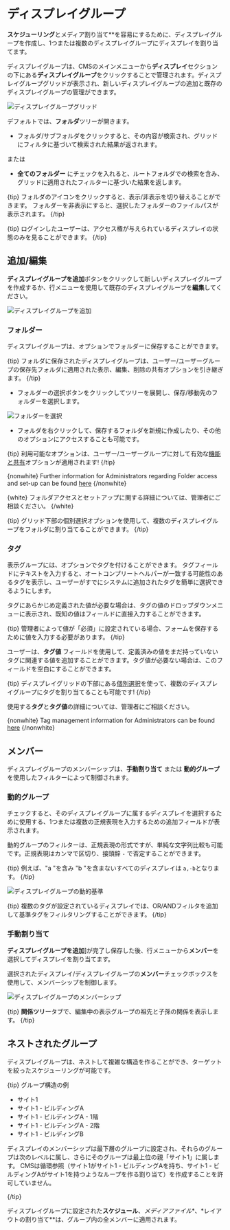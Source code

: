 <!--toc=displays-->

# ディスプレイグループ

**スケジューリング**とメディア割り当て**を容易にするために、ディスプレイグループを作成し、1つまたは複数のディスプレイグループにディスプレイを割り当てます。

ディスプレイグループは、CMSのメインメニューから**ディスプレイ**セクションの下にある**ディスプレイグループ**をクリックすることで管理されます。ディスプレイグループグリッドが表示され、新しいディスプレイグループの追加と既存のディスプレイグループの管理ができます。

![ディスプレイグループグリッド](img/v3_displays_groups_grid.png)

デフォルトでは、**フォルダ**ツリーが開きます。

- フォルダ/サブフォルダをクリックすると、その内容が検索され、グリッドにフィルタに基づいて検索された結果が返されます。

または

- **全てのフォルダー** にチェックを入れると、ルートフォルダでの検索を含み、グリッドに適用されたフィルターに基づいた結果を返します。

{tip}
フォルダのアイコンをクリックすると、表示/非表示を切り替えることができます。 フォルダーを非表示にすると、選択したフォルダーのファイルパスが表示されます。
{/tip}

{tip}
ログインしたユーザーは、アクセス権が与えられているディスプレイの状態のみを見ることができます。
{/tip}

## 追加/編集 

**ディスプレイグループを追加**ボタンをクリックして新しいディスプレイグループを作成するか、行メニューを使用して既存のディスプレイグループを**編集**してください。

![ディスプレイグループを追加](img/v3_displays_groups_add.png)

### フォルダー

ディスプレイグループは、オプションでフォルダーに保存することができます。

{tip}
フォルダに保存されたディスプレイグループは、ユーザー/ユーザーグループの保存先フォルダに適用された表示、編集、削除の共有オプションを引き継ぎます。
{/tip}

- フォルダーの選択ボタンをクリックしてツリーを展開し、保存/移動先のフォルダーを選択します。

![フォルダーを選択](img/v3_display_groups_select_folder.png)

- フォルダを右クリックして、保存するフォルダを新規に作成したり、その他のオプションにアクセスすることも可能です。

{tip}
利用可能なオプションは、ユーザー/ユーザーグループに対して有効な[機能と共有](users_features_and_sharing.html)オプションが適用されます!
{/tip}

{nonwhite}
Further information for Administrators regarding Folder access and set-up can be found [here](https://xibo.org.uk/docs/setup/folders-administration)
{/nonwhite}

{white}
フォルダアクセスとセットアップに関する詳細については、管理者にご相談ください。
{/white}

{tip}
グリッド下部の個別選択オプションを使用して、複数のディスプレイグループをフォルダに割り当てることができます。
{/tip}

### タグ

表示グループには、オプションでタグを付けることができます。 タグフィールドにテキストを入力すると、オートコンプリートヘルパーが一致する可能性のあるタグを表示し、ユーザーがすでにシステムに追加されたタグを簡単に選択できるようにします。

タグにあらかじめ定義された値が必要な場合は、タグの値のドロップダウンメニューに表示され、既知の値はフィールドに直接入力することができます。

{tip}
管理者によって値が「必須」に設定されている場合、フォームを保存するために値を入力する必要があります。
{/tip}

ユーザーは、**タグ値** フィールドを使用して、定義済みの値をまだ持っていないタグに関連する値を追加することができます。タグ値が必要ない場合は、このフィールドを空白にすることができます。

{tip}
ディスプレイグリッドの下部にある[個別選択](tour_grids.html#複数選択-個別選択による)を使って、複数のディスプレイグループにタグを割り当てることも可能です!
{/tip}

使用する**タグ**と**タグ値**の詳細については、管理者にご相談ください。

{nonwhite}
Tag management information for Administrators can be found [here](https://xibo.org.uk/docs/setup/tags-adding-editing-assigning)
{/nonwhite}

## メンバー

ディスプレイグループのメンバーシップは、**手動割り当て** または **動的グループ** を使用したフィルターによって制御されます。

### 動的グループ

チェックすると、そのディスプレイグループに属するディスプレイを選択するために使用する、1つまたは複数の正規表現を入力するための追加フィールドが表示されます。

動的グループのフィルターは、正規表現の形式ですが、単純な文字列比較も可能です。正規表現はカンマで区切り、接頭辞 `-` で否定することができます。

{tip}
例えば、"a "を含み "b "を含まないすべてのディスプレイは `a,-b`となります。
{/tip}

![ディスプレイグループの動的基準](img/v3_displays_group_dynamic.png)

{tip}
複数のタグが設定されているディスプレイでは、OR/ANDフィルタを追加して基準タグをフィルタリングすることができます。
{/tip}


### 手動割り当て

**ディスプレイグループを追加**]が完了し保存した後、行メニューから**メンバー**を選択してディスプレイを割り当てます。

選択されたディスプレイ/ディスプレイグループの**メンバー**チェックボックスを使用して、メンバーシップを制御します。

![ディスプレイグループのメンバーシップ](img/displays_groups_memberships.png)

{tip}
**関係ツリー**タブで、編集中の表示グループの祖先と子孫の関係を表示します。
{/tip}


## ネストされたグループ

ディスプレイグループは、ネストして複雑な構造を作ることができ、ターゲットを絞ったスケジューリングが可能です。

{tip}
グループ構造の例

- サイト1
- サイト1 - ビルディングA
- サイト1 - ビルディングA -  1階
- サイト1 - ビルディングA -  2階
- サイト1 - ビルディングB

ディスプレイのメンバーシップは最下層のグループに設定され、それらのグループは次のレベルに属し、さらにそのグループは最上位の親「サイト1」に属します。
CMSは循環参照（サイト1がサイト1 - ビルディングAを持ち、サイト1 - ビルディングAがサイト1を持つようなループを作る割り当て）を作成することを許可していません。

{/tip}

ディスプレイグループに設定された**スケジュール**、*メディアファイル**、*レイアウトの割り当て**は、グループ内の全メンバーに適用されます。

